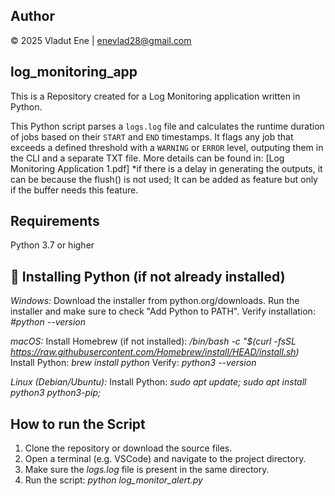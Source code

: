 ## Author

© 2025 Vladut Ene | enevlad28@gmail.com

## log_monitoring_app
This is a Repository created for a Log Monitoring application written in Python.

This Python script parses a `logs.log` file and calculates the runtime duration of jobs based on their `START` and `END` timestamps. It flags any job that exceeds a defined threshold with a `WARNING` or `ERROR` level, outputing them in the CLI and a separate TXT file.
More details can be found in: [Log Monitoring Application 1.pdf]
  *if there is a delay in generating the outputs, it can be because the flush() is not used; It can be added as feature but only if the buffer needs this feature.

## Requirements
Python 3.7 or higher

## 🔧 Installing Python (if not already installed)
_Windows:_
Download the installer from python.org/downloads. Run the installer and make sure to check "Add Python to PATH".
Verify installation:   _#python --version_

_macOS:_
Install Homebrew (if not installed): _/bin/bash -c "$(curl -fsSL https://raw.githubusercontent.com/Homebrew/install/HEAD/install.sh)_
Install Python: _brew install python_
Verify: _python3 --version_

_Linux (Debian/Ubuntu):_ 
Install Python: _sudo apt update; sudo apt install python3 python3-pip;_

## How to run the Script
1. Clone the repository or download the source files.
2. Open a terminal (e.g. VSCode) and navigate to the project directory.
3. Make sure the _logs.log_ file is present in the same directory.
4. Run the script: _python log_monitor_alert.py_

